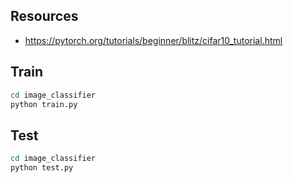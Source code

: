 ## Resources

- https://pytorch.org/tutorials/beginner/blitz/cifar10_tutorial.html

## Train

```bash
cd image_classifier
python train.py
```

## Test

```bash
cd image_classifier
python test.py
```
